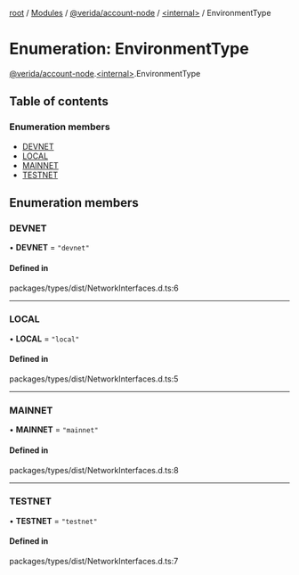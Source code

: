 [root](../README.md) / [Modules](../modules.md) / [@verida/account-node](../modules/verida_account_node.md) / [<internal\>](../modules/verida_account_node._internal_.md) / EnvironmentType

# Enumeration: EnvironmentType

[@verida/account-node](../modules/verida_account_node.md).[<internal\>](../modules/verida_account_node._internal_.md).EnvironmentType

## Table of contents

### Enumeration members

- [DEVNET](verida_account_node._internal_.EnvironmentType.md#devnet)
- [LOCAL](verida_account_node._internal_.EnvironmentType.md#local)
- [MAINNET](verida_account_node._internal_.EnvironmentType.md#mainnet)
- [TESTNET](verida_account_node._internal_.EnvironmentType.md#testnet)

## Enumeration members

### DEVNET

• **DEVNET** = `"devnet"`

#### Defined in

packages/types/dist/NetworkInterfaces.d.ts:6

___

### LOCAL

• **LOCAL** = `"local"`

#### Defined in

packages/types/dist/NetworkInterfaces.d.ts:5

___

### MAINNET

• **MAINNET** = `"mainnet"`

#### Defined in

packages/types/dist/NetworkInterfaces.d.ts:8

___

### TESTNET

• **TESTNET** = `"testnet"`

#### Defined in

packages/types/dist/NetworkInterfaces.d.ts:7
